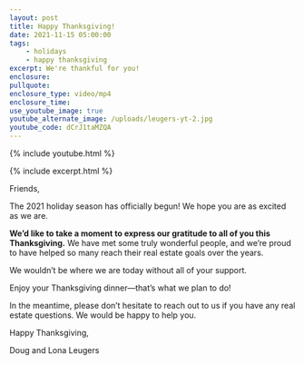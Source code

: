 ```yaml
---
layout: post
title: Happy Thanksgiving!
date: 2021-11-15 05:00:00
tags:
    - holidays
    - happy thanksgiving
excerpt: We're thankful for you!
enclosure:
pullquote:
enclosure_type: video/mp4
enclosure_time:
use_youtube_image: true
youtube_alternate_image: /uploads/leugers-yt-2.jpg
youtube_code: dCrJ1taMZQA
---
```

{% include youtube.html %}

{% include excerpt.html %}

Friends,

The 2021 holiday season has officially begun\! We hope you are as excited as we are.

**We’d like to take a moment to express our gratitude to all of you this Thanksgiving.** We have met some truly wonderful people, and we’re proud to have helped so many reach their real estate goals over the years.

We wouldn’t be where we are today without all of your support.

Enjoy your Thanksgiving dinner—that’s what we plan to do\!

In the meantime, please don’t hesitate to reach out to us if you have any real estate questions. We would be happy to help you.

Happy Thanksgiving,

Doug and Lona Leugers
